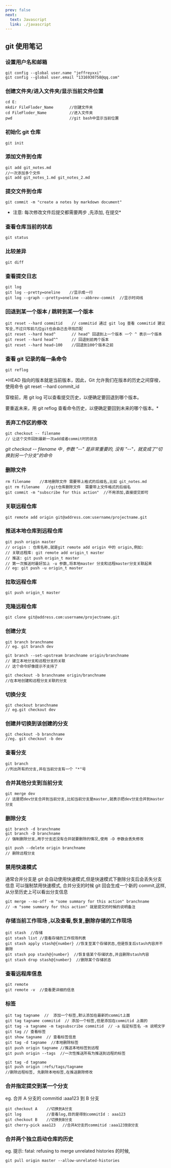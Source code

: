 ```yaml
---
prev: false
next: 
  text: Javascript
  link: ./javascript
---
```


## git 使用笔记

### 设置用户名和邮箱

```
git config --global user.name "jeffreyxxi"
git config --global user.email "1316930758@qq.com"
```

### 创建文件夹/进入文件夹/显示当前文件位置

```
cd E:
mkdir FileFloder_Name       //创建文件夹
cd FileFloder_Name          //进入文件夹
pwd                         //git bash中显示当前位置
```

### 初始化 git 仓库

```
git init
```

### 添加文件到仓库

```
git add git_notes.md
//一次添加多个文件
git add git_notes_1.md git_notes_2.md
```

### 提交文件到仓库

```
git commit -m "create a notes by markdown document"
```

- 注意: 每次修改文件后提交都需要两步 ,先添加, 在提交\*

### 查看仓库当前的状态

```
git status
```

### 比较差异

```
git diff
```

### 查看提交日志

```
git log
git log --pretty=oneline    //显示成一行
git log --graph --pretty=oneline --abbrev-commit  //显示时间线
```

### 回退到某一个版本 / 跳转到某一个版本

```
git reset --hard commitid    // commitid 通过 git log 查看 commitid 建议写全,不过只写前几位git也会自己去寻找匹配
git reset --hard head^       // head^ 回退到上一个版本 一个 ^ 表示一个版本
git reset --hard head^^      // 回退到前两个版本
git reset --hard head~100    //回退到100个版本之前
```

### 查看 git 记录的每一条命令

```
git reflog
```

\*HEAD 指向的版本就是当前版本，因此，Git 允许我们在版本的历史之间穿梭，使用命令 git reset --hard commit_id

穿梭前，用 git log 可以查看提交历史，以便确定要回退到哪个版本。

要重返未来，用 git reflog 查看命令历史，以便确定要回到未来的哪个版本。\*

### 丢弃工作区的修改

```
git checkout -- filename
// 让这个文件回到最新一次add或者commit时的状态
```

_git checkout -- filename 中 , 参数 "--" 是非常重要的, 没有 "--"，就变成了“切换到另一个分支”的命令_

### 删除文件

```
rm filename    //本地删除文件 需要带上格式的后缀名,比如 git_notes.md
git rm filename   //git仓库删除文件  需要带上文件格式的后缀名
git commit -m "subscribe for this action"  //不用添加,直接提交即可
```

### 关联远程仓库

```
git remote add origin git@address.com:username/projectname.git
```

### 推送本地仓库到远程仓库

```
git push origin master
// origin : 仓库名称,就是git remote add origin 中的 origin,例如:
// 关联远程库: git remote add origin_t master
// 推送: git push origin_t master
// 第一次推送时最好加上 -u 参数,将本地master 分支和远程master分支关联起来
// eg: git push -u origin_t master
```

### 拉取远程仓库

```
git push origin_t master
```

### 克隆远程仓库

```
git clone git@address.com:username/projectname.git
```

### 创建分支

```
git branch branchname
// eg. git branch dev

git branch --set-upstream branchname origin/branchname
// 建立本地分支和远程分支的关联
// 这个命令好像提示不支持了

git checkout -b branchname origin/branchname
//在本地创建和远程分支关联的分支
```

### 切换分支

```
git checkout branchname
// eg.git checkout dev
```

### 创建并切换到该创建的分支

```
git checkout -b branchname
//eg. git checkout -b dev
```

### 查看分支

```
git branch
//列出所有的分支,并在当前分支有一个 "*"号
```

### 合并其他分支到当前分支

```
git merge dev
// 这是把dev分支合并到当前分支,比如当前分支是master,就表示把dev分支合并到master分支
```

### 删除分支

```
git branch -d branchname
git branch -D branchname
// 强制删除分支,用于分支还没有合并就要删除的情况,使用 -D 参数会丢失修改

git push --delete origin branchname
// 删除远程分支
```

### 禁用快速模式

通常合并分支是 git 会自动使用快速模式,但是快速模式下删除分支后会丢失分支信息
可以强制禁用快速模式, 合并分支的时候 git 回会生成一个新的 commit,这样,从分至历史上可以看出分支信息

```
git merge --no-off -m "some summary for this action" branchname
// -m "some summary for this action" 就是提交的时候的说明备注
```

### 存储当前工作现场 ,以及查看,恢复,删除存储的工作现场

```
git stash  //存储
git stash list //查看存储的工作现场列表
git stash apply stash@{number} //恢复至某个存储状态,但是恢复后stash内容并不删除
git stash pop stash@{number}  //恢复值某个存储状态,并且删除stash内容
git stash drop stash@{number}  //删除某个存储状态
```

### 查看远程库信息

```
git remote
git remote -v  //查看更详细的信息
```

### 标签

```
git tag tagname  //  添加一个标签,默认添加在最新的commit上面
git tag tagname commitid  // 添加一个标签,但是添加在commitid 上面的
git tag -a tagname -m tagsubscribe commitid  // -a 指定标签名 -m 说明文字
git tag // 查看标签
git show tagname  // 查看标签信息
git tag -d tagname  //本地删除标签
git push origin tagname //推送本地标签到远程
git push origin --tags  //一次性推送所有为推送到远程的标签

git tag -d tagname
git push origin :refs/tags/tagname
//删除远程标签, 先删除本地标签,在推送删除修改
```

### 合并指定提交到某一个分支

eg. 合并 A 分支的 commitid :aaa123 到 B 分支

```
git checkout A    //切换到A分支
git log           //查看log,目的是得到commitId : aaa123
git checkout B    //切换到B分支
git cherry-pick aaa123   //合并A分支的commitid :aaa123到B分支
```

### 合并两个独立启动仓库的历史

eg. 提示: fatal: refusing to merge unrelated histories 的时候,

```
git pull origin master --allow-unrelated-histories
```
